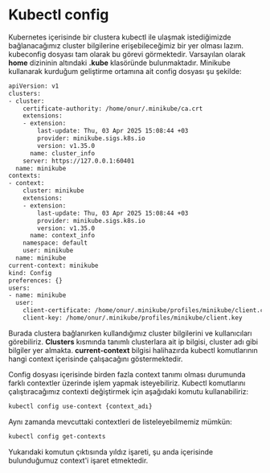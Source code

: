 
# Kubectl config

Kubernetes içerisinde bir clustera kubectl ile ulaşmak istediğimizde bağlanacağımız cluster bilgilerine erişebileceğimiz bir yer olması lazım. kubeconfig dosyası tam olarak bu görevi görmektedir. Varsayılan olarak **home** dizininin altındaki **.kube** klasöründe bulunmaktadır. Minikube kullanarak kurduğum geliştirme ortamına ait config dosyası şu şekilde:

```bash
apiVersion: v1
clusters:
- cluster:
    certificate-authority: /home/onur/.minikube/ca.crt
    extensions:
    - extension:
        last-update: Thu, 03 Apr 2025 15:08:44 +03
        provider: minikube.sigs.k8s.io
        version: v1.35.0
      name: cluster_info
    server: https://127.0.0.1:60401
  name: minikube
contexts:
- context:
    cluster: minikube
    extensions:
    - extension:
        last-update: Thu, 03 Apr 2025 15:08:44 +03
        provider: minikube.sigs.k8s.io
        version: v1.35.0
      name: context_info
    namespace: default
    user: minikube
  name: minikube
current-context: minikube
kind: Config
preferences: {}
users:
- name: minikube
  user:
    client-certificate: /home/onur/.minikube/profiles/minikube/client.crt
    client-key: /home/onur/.minikube/profiles/minikube/client.key
```
Burada clustera bağlanırken kullandığımız cluster bilgilerini ve kullanıcıları görebiliriz. **Clusters** kısmında tanımlı clusterlara ait ip bilgisi, cluster adı gibi bilgiler yer almakta. **current-context** bilgisi halihazırda kubectl komutlarının hangi context içerisinde çalışacağını göstermektedir. 

Config dosyası içerisinde birden fazla context tanımı olması durumunda farklı contextler üzerinde işlem yapmak isteyebiliriz. Kubectl komutlarını çalıştıracağımız contexti değiştirmek için aşağıdaki komutu kullanabiliriz:

```bash
kubectl config use-context {context_adı}
```
Aynı zamanda mevcuttaki contextleri de listeleyebilmemiz mümkün:

```bash
kubectl config get-contexts
```

Yukarıdaki komutun çıktısında yıldız işareti, şu anda içerisinde bulunduğumuz context'i işaret etmektedir.